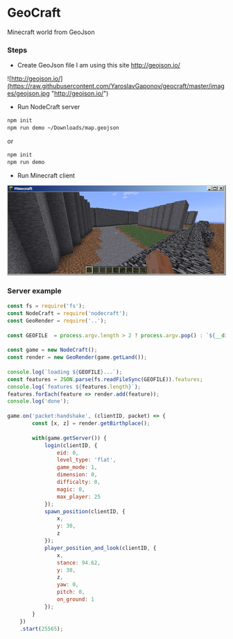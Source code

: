 GeoCraft
=====================
Minecraft world from GeoJson

### Steps
- Create GeoJson file
    I am using this site http://geojson.io/

![http://geojson.io/](https://raw.githubusercontent.com/YaroslavGaponov/geocraft/master/images/geojson.jpg "http://geojson.io/")

- Run NodeCraft server

```bash
npm init
npm run demo ~/Downloads/map.geojson
```
 or 

```bash
npm init
npm run demo
```

- Run Minecraft client

![minecraft](https://raw.githubusercontent.com/YaroslavGaponov/geocraft/master/images/minecraft.jpg "nodecraft")

### Server example

```javascript
const fs = require('fs');
const NodeCraft = require('nodecraft');
const GeoRender = require('..');

const GEOFILE  = process.argv.length > 2 ? process.argv.pop() : `${__dirname}/map.geojson`;

const game = new NodeCraft();
const render = new GeoRender(game.getLand());

console.log(`loading ${GEOFILE}...`);
const features = JSON.parse(fs.readFileSync(GEOFILE)).features;
console.log(`features ${features.length}`);
features.forEach(feature => render.add(feature));
console.log('done');

game.on('packet:handshake', (clientID, packet) => {
        const [x, z] = render.getBirthplace();

        with(game.getServer()) {
            login(clientID, {
                eid: 0,
                level_type: 'flat',
                game_mode: 1,
                dimension: 0,
                difficalty: 0,
                magic: 0,
                max_player: 25
            });
            spawn_position(clientID, {
                x,
                y: 30,
                z
            });
            player_position_and_look(clientID, {
                x,
                stance: 94.62,
                y: 30,
                z,
                yaw: 0,
                pitch: 0,
                on_ground: 1
            });
        }
    })
    .start(25565);
```